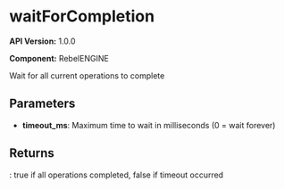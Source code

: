 # waitForCompletion

**API Version:** 1.0.0

**Component:** RebelENGINE

Wait for all current operations to complete

## Parameters

- **timeout_ms**: Maximum time to wait in milliseconds (0 = wait forever)

## Returns

: true if all operations completed, false if timeout occurred

